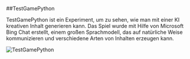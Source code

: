  ##TestGamePython

TestGamePython ist ein Experiment, um zu sehen, wie man mit einer KI kreativen Inhalt generieren kann. Das Spiel wurde mit Hilfe von Microsoft Bing Chat erstellt, einem großen Sprachmodell, das auf natürliche Weise kommunizieren und verschiedene Arten von Inhalten erzeugen kann.

![TestGamePython](https://user-images.githubusercontent.com/37165913/231343100-ce54256e-898b-45d8-b0d0-b8e0504cbd1e.png)
